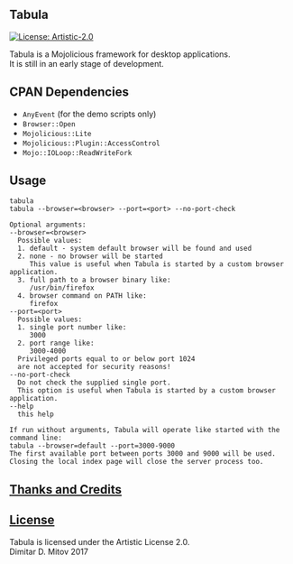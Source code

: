 Tabula
--------------------------------------------------------------------------------
[![License: Artistic-2.0](https://img.shields.io/badge/License-Artistic%202.0-0298c3.svg)](./LICENSE.md)

Tabula is a Mojolicious framework for desktop applications.  
It is still in an early stage of development.  

## CPAN Dependencies
* ``AnyEvent`` (for the demo scripts only)  
* ``Browser::Open``  
* ``Mojolicious::Lite``  
* ``Mojolicious::Plugin::AccessControl``  
* ``Mojo::IOLoop::ReadWriteFork``  

## Usage
```
tabula  
tabula --browser=<browser> --port=<port> --no-port-check  

Optional arguments:  
--browser=<browser>  
  Possible values:  
  1. default - system default browser will be found and used  
  2. none - no browser will be started  
     This value is useful when Tabula is started by a custom browser application.  
  3. full path to a browser binary like:  
     /usr/bin/firefox  
  4. browser command on PATH like:  
     firefox  
--port=<port>  
  Possible values:  
  1. single port number like:  
     3000  
  2. port range like:  
     3000-4000  
  Privileged ports equal to or below port 1024  
  are not accepted for security reasons!  
--no-port-check  
  Do not check the supplied single port.  
  This option is useful when Tabula is started by a custom browser application.  
--help  
  this help  

If run without arguments, Tabula will operate like started with the command line:  
tabula --browser=default --port=3000-9000  
The first available port between ports 3000 and 9000 will be used.  
Closing the local index page will close the server process too.  
```

## [Thanks and Credits](./CREDITS.md)

## [License](./LICENSE.md)
Tabula is licensed under the Artistic License 2.0.  
Dimitar D. Mitov 2017  
